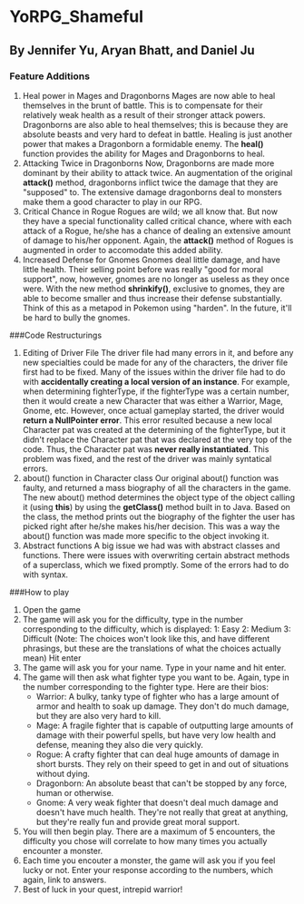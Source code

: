 # YoRPG_Shameful
## By Jennifer Yu, Aryan Bhatt, and Daniel Ju
### Feature Additions
1. Heal power in Mages and Dragonborns
	Mages are now able to heal themselves in the brunt of battle. This is to compensate for their relatively weak health as a result of their stronger attack powers. Dragonborns are also able to heal themselves; this is because they are absolute beasts and very hard to defeat in battle. Healing is just another power that makes a Dragonborn a formidable enemy. The **heal()** function provides the ability for Mages and Dragonborns to heal.
2. Attacking Twice in Dragonborns
	Now, Dragonborns are made more dominant by their ability to attack twice. An augmentation of the original **attack()** method, dragonborns inflict twice the damage that they are "supposed" to. The extensive damage dragonborns deal to monsters make them a good character to play in our RPG. 
3. Critical Chance in Rogue
	Rogues are wild; we all know that. But now they have a special functionality called critical chance, where with each attack of a Rogue, he/she has a chance of dealing an extensive amount of damage to his/her opponent. Again, the **attack()** method of Rogues is augmented in order to accomodate this added ability. 
4. Increased Defense for Gnomes
	Gnomes deal little damage, and have little health. Their selling point before was really "good for moral support", now, however, gnomes are no longer as useless as they once were. With the new method **shrinkify()**, exclusive to gnomes, they are able to become smaller and thus increase their defense substantially. Think of this as a metapod in Pokemon using "harden". In the future, it'll be hard to bully the gnomes. 

###Code Restructurings
1. Editing of Driver File
	The driver file had many errors in it, and before any new specialties could be made for any of the characters, the driver file first had to be fixed. Many of the issues within the driver file had to do with **accidentally creating a local version of an instance**. For example, when determining fighterType, if the fighterType was a certain number, then it would create a new Character that was either a Warrior, Mage, Gnome, etc. However, once actual gameplay started, the driver would **return a NullPointer error**. This error resulted because a new local Character pat was created at the determining of the fighterType, but it didn't replace the Character pat that was declared at the very top of the code. Thus, the Character pat was **never really instantiated**. This problem was fixed, and the rest of the driver was mainly syntatical errors. 
2. about() function in Character class
	Our original about() function was faulty, and returned a mass biography of all the characters in the game. The new about() method determines the object type of the object calling it (using **this**) by using the **getClass()** method built in to Java. Based on the class, the method prints out the biography of the fighter the user has picked right after he/she makes his/her decision. This was a way the about() function was made more specific to the object invoking it. 
3. Abstract functions
	A big issue we had was with abstract classes and functions. There were issues with overwriting certain abstract methods of a superclass, which we fixed promptly. Some of the errors had to do with syntax. 
	
###How to play
1. Open the game
2. The game will ask you for the difficulty, type in the number corresponding to the difficulty, which is displayed: 
	1: Easy
	2: Medium
	3: Difficult
	(Note: The choices won't look like this, and have different phrasings, but these are the translations of what the choices actually mean)
	Hit enter
3. The game will ask you for your name. Type in your name and hit enter. 
4. The game will then ask what fighter type you want to be. Again, type in the number corresponding to the fighter type. Here are their bios: 
	* Warrior: A bulky, tanky type of fighter who has a large amount of armor and health to soak up damage. They don't do much damage, but they are also very hard to kill.
	* Mage: A fragile fighter that is capable of outputting large amounts of damage with their powerful spells, but have very low health and defense, meaning they also die very quickly.
	* Rogue: A crafty fighter that can deal huge amounts of damage in short bursts. They rely on their speed to get in and out of situations without dying.
	* Dragonborn: An absolute beast that can't be stopped by any force, human or otherwise.
	* Gnome: A very weak fighter that doesn't deal much damage and doesn't have much health. They're not really that great at anything, but they're really fun and provide great moral support.
4. You will then begin play. There are a maximum of 5 encounters, the difficulty you chose will correlate to how many times you actually encounter a monster. 
5. Each time you encouter a monster, the game will ask you if you feel lucky or not. Enter your response according to the numbers, which again, link to answers. 
6. Best of luck in your quest, intrepid warrior!